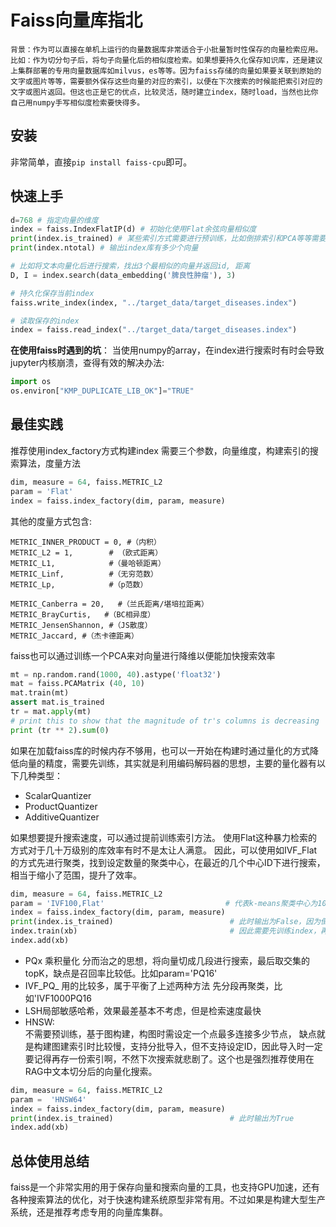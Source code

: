 # Faiss向量库指北

    背景：作为可以直接在单机上运行的向量数据库非常适合于小批量暂时性保存的向量检索应用。比如：作为切分句子后，将句子向量化后的相似度检索。如果想要持久化保存知识库，还是建议上集群部署的专用向量数据库如milvus，es等等。因为faiss存储的向量如果要关联到原始的文字或图片等等，需要额外保存这些向量的对应的索引，以便在下次搜索的时候能把索引对应的文字或图片返回。但这也正是它的优点，比较灵活，随时建立index，随时load，当然也比你自己用numpy手写相似度检索要快得多。

## 安装
非常简单，直接```pip install faiss-cpu```即可。

## 快速上手

```python
d=768 # 指定向量的维度
index = faiss.IndexFlatIP(d) # 初始化使用Flat余弦向量相似度
print(index.is_trained) # 某些索引方式需要进行预训练，比如倒排索引和PCA等等需要进行训练
print(index.ntotal) # 输出index库有多少个向量

# 比如将文本向量化后进行搜索，找出3个最相似的向量并返回id, 距离
D, I = index.search(data_embedding('脾良性肿瘤'), 3) 

# 持久化保存当前index
faiss.write_index(index, "../target_data/target_diseases.index")

# 读取保存的index
index = faiss.read_index("../target_data/target_diseases.index")
```

**在使用faiss时遇到的坑**：
当使用numpy的array，在index进行搜索时有时会导致jupyter内核崩溃，查得有效的解决办法:
```python
import os
os.environ["KMP_DUPLICATE_LIB_OK"]="TRUE"
```

## 最佳实践
推荐使用index_factory方式构建index
需要三个参数，向量维度，构建索引的搜索算法，度量方法
```python
dim, measure = 64, faiss.METRIC_L2
param = 'Flat'
index = faiss.index_factory(dim, param, measure)
```
其他的度量方式包含:
```
METRIC_INNER_PRODUCT = 0, #（内积）
METRIC_L2 = 1,        # （欧式距离）
METRIC_L1,            #（曼哈顿距离）
METRIC_Linf,          #（无穷范数）
METRIC_Lp,            #（p范数）

METRIC_Canberra = 20,   #（兰氏距离/堪培拉距离）
METRIC_BrayCurtis,   #（BC相异度）
METRIC_JensenShannon, #（JS散度）
METRIC_Jaccard, #（杰卡德距离）
```
faiss也可以通过训练一个PCA来对向量进行降维以便能加快搜索效率
```python
mt = np.random.rand(1000, 40).astype('float32')
mat = faiss.PCAMatrix (40, 10)
mat.train(mt)
assert mat.is_trained
tr = mat.apply(mt)
# print this to show that the magnitude of tr's columns is decreasing
print (tr ** 2).sum(0)
```
如果在加载faiss库的时候内存不够用，也可以一开始在构建时通过量化的方式降低向量的精度，需要先训练，其实就是利用编码解码器的思想，主要的量化器有以下几种类型：
* ScalarQuantizer
* ProductQuantizer
* AdditiveQuantizer

如果想要提升搜索速度，可以通过提前训练索引方法。
使用Flat这种暴力检索的方式对于几十万级别的库效率有时不是太让人满意。
因此，可以使用如IVF_Flat的方式先进行聚类，找到设定数量的聚类中心，在最近的几个中心ID下进行搜索，相当于缩小了范围，提升了效率。

```python
dim, measure = 64, faiss.METRIC_L2
param = 'IVF100,Flat'                           # 代表k-means聚类中心为100,   
index = faiss.index_factory(dim, param, measure)
print(index.is_trained)                          # 此时输出为False，因为倒排索引需要训练k-means，
index.train(xb)                                  # 因此需要先训练index，再add向量
index.add(xb)
```
- PQx 乘积量化
分而治之的思想，将向量切成几段进行搜索，最后取交集的topK，缺点是召回率比较低。比如param='PQ16'
- IVF_PQ_ 
用的比较多，属于平衡了上述两种方法
先分段再聚类，比如'IVF1000PQ16
- LSH局部敏感哈希，效果最差基本不考虑，但是检索速度最快
- HNSW:  
不需要预训练，基于图构建，构图时需设定一个点最多连接多少节点，
缺点就是构建图建索引时比较慢，支持分批导入，但不支持设定ID，因此导入时一定要记得再存一份索引啊，不然下次搜索就悲剧了。这个也是强烈推荐使用在RAG中文本切分后的向量化搜索。
```python
dim, measure = 64, faiss.METRIC_L2   
param =  'HNSW64'
index = faiss.index_factory(dim, param, measure)  
print(index.is_trained)                          # 此时输出为True
index.add(xb)
```

## 总体使用总结
faiss是一个非常实用的用于保存向量和搜索向量的工具，也支持GPU加速，还有各种搜索算法的优化，对于快速构建系统原型非常有用。不过如果是构建大型生产系统，还是推荐考虑专用的向量库集群。